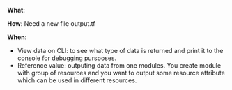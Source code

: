 **What**: 

**How**: Need a new file output.tf

**When**: 
- View data on CLI: to see what type of data is returned and print it to the console for debugging pursposes. 
- Reference value: outputing data from one modules. You create module with group of resources and you want to output some resource attribute which can be used in different resources. 